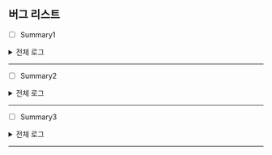 ## 버그 리스트

- [ ] Summary1
<details>
    <summary>전체 로그</summary>

     // Write Here1
</details>

---


- [ ] Summary2
<details>
    <summary>전체 로그</summary>

     // Write Here2
</details>

---


- [ ] Summary3
<details>
    <summary>전체 로그</summary>

     // Write Here3
</details>

---
